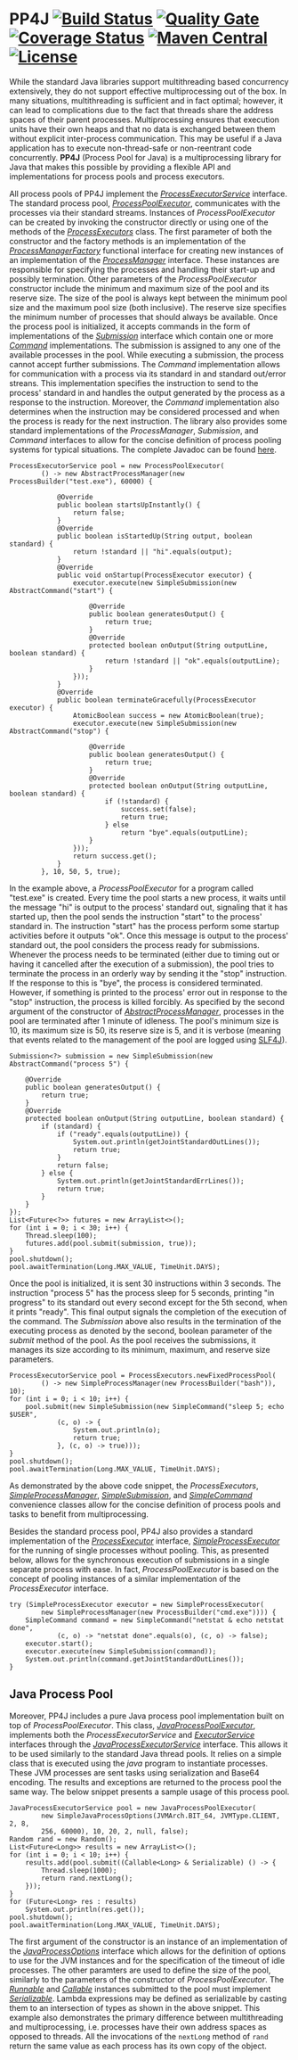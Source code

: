 # PP4J [![Build Status](https://travis-ci.org/ViktorC/PP4J.svg?branch=master)](https://travis-ci.org/ViktorC/PP4J) [![Quality Gate](https://sonarqube.com/api/badges/gate?key=net.viktorc:pp4j)](https://sonarqube.com/dashboard/index/net.viktorc:pp4j) [![Coverage Status](https://coveralls.io/repos/github/ViktorC/PP4J/badge.svg?branch=master)](https://coveralls.io/github/ViktorC/PP4J?branch=master) [![Maven Central](https://maven-badges.herokuapp.com/maven-central/net.viktorc/pp4j/badge.svg?style=plastic)](https://maven-badges.herokuapp.com/maven-central/net.viktorc/pp4j) [![License](https://img.shields.io/badge/license-Apache%202.0-blue.svg)](https://www.apache.org/licenses/LICENSE-2.0.txt)
While the standard Java libraries support multithreading based concurrency extensively, they do not support effective multiprocessing out of the box. In many situations, multithreading is sufficient and in fact optimal; however, it can lead to complications due to the fact that threads share the address spaces of their parent processes. Multiprocessing ensures that execution units have their own heaps and that no data is exchanged between them without explicit inter-process communication. This may be useful if a Java application has to execute non-thread-safe or non-reentrant code concurrently. __PP4J__ (Process Pool for Java) is a multiprocessing library for Java that makes this possible by providing a flexible API and implementations for process pools and process executors.

All process pools of PP4J implement the [*ProcessExecutorService*](https://viktorc.github.io/PP4J/net/viktorc/pp4j/api/ProcessExecutorService) interface. The standard process pool, [*ProcessPoolExecutor*](https://viktorc.github.io/PP4J/net/viktorc/pp4j/impl/ProcessPoolExecutor), communicates with the processes via their standard streams. Instances of *ProcessPoolExecutor* can be created by invoking the constructor directly or using one of the methods of the [*ProcessExecutors*](https://viktorc.github.io/PP4J/net/viktorc/pp4j/impl/ProcessExecutors) class. The first parameter of both the constructor and the factory methods is an implementation of the [*ProcessManagerFactory*](https://viktorc.github.io/PP4J/net/viktorc/pp4j/api/ProcessManagerFactory) functional interface for creating new instances of an implementation of the [*ProcessManager*](https://viktorc.github.io/PP4J/net/viktorc/pp4j/api/ProcessManager) interface. These instances are responsible for specifying the processes and handling their start-up and possibly termination. Other parameters of the *ProcessPoolExecutor* constructor include the minimum and maximum size of the pool and its reserve size. The size of the pool is always kept between the minimum pool size and the maximum pool size (both inclusive). The reserve size specifies the minimum number of processes that should always be available. Once the process pool is initialized, it accepts commands in the form of implementations of the [*Submission*](https://viktorc.github.io/PP4J/net/viktorc/pp4j/api/Submission) interface which contain one or more [*Command*](https://viktorc.github.io/PP4J/net/viktorc/pp4j/api/Command) implementations. The submission is assigned to any one of the available processes in the pool. While executing a submission, the process cannot accept further submissions. The *Command* implementation allows for communication with a process via its standard in and standard out/error streans. This implementation specifies the instruction to send to the process' standard in and handles the output generated by the process as a response to the instruction. Moreover, the *Command* implementation also determines when the instruction may be considered processed and when the process is ready for the next instruction. The library also provides some standard implementations of the *ProcessManager*, *Submission*, and *Command* interfaces to allow for the concise definition of process pooling systems for typical situations. The complete Javadoc can be found [here](http://viktorc.github.io/PP4J/).

	ProcessExecutorService pool = new ProcessPoolExecutor(
			() -> new AbstractProcessManager(new ProcessBuilder("test.exe"), 60000) {

				@Override
				public boolean startsUpInstantly() {
					return false;
				}
				@Override
				public boolean isStartedUp(String output, boolean standard) {
					return !standard || "hi".equals(output);
				}
				@Override
				public void onStartup(ProcessExecutor executor) {
					executor.execute(new SimpleSubmission(new AbstractCommand("start") {
						
						@Override
						public boolean generatesOutput() {
							return true;
						}
						@Override
						protected boolean onOutput(String outputLine, boolean standard) {
							return !standard || "ok".equals(outputLine);
						}
					}));
				}
				@Override
				public boolean terminateGracefully(ProcessExecutor executor) {
					AtomicBoolean success = new AtomicBoolean(true);
					executor.execute(new SimpleSubmission(new AbstractCommand("stop") {
						
						@Override
						public boolean generatesOutput() {
							return true;
						}
						@Override
						protected boolean onOutput(String outputLine, boolean standard) {
							if (!standard) {
								success.set(false);
								return true;
							} else
								return "bye".equals(outputLine);
						}
					}));
					return success.get();
				}
			}, 10, 50, 5, true);

In the example above, a *ProcessPoolExecutor* for a program called "test.exe" is created. Every time the pool starts a new process, it waits until the message "hi" is output to the process' standard out, signaling that it has started up, then the pool sends the instruction "start" to the process' standard in. The instruction "start" has the process perform some startup activities before it outputs "ok". Once this message is output to the process' standard out, the pool considers the process ready for submissions. Whenever the process needs to be terminated (either due to timing out or having it cancelled after the execution of a submission), the pool tries to terminate the process in an orderly way by sending it the "stop" instruction. If the response to this is "bye", the process is considered terminated. However, if something is printed to the process' error out in response to the "stop" instruction, the process is killed forcibly. As specified by the second argument of the constructor of [*AbstractProcessManager*](https://viktorc.github.io/PP4J/net/viktorc/pp4j/impl/AbstractProcessManager), processes in the pool are terminated after 1 minute of idleness. The pool's minimum size is 10, its maximum size is 50, its reserve size is 5, and it is verbose (meaning that events related to the management of the pool are logged using [SLF4J](https://www.slf4j.org/)).

	Submission<?> submission = new SimpleSubmission(new AbstractCommand("process 5") {

		@Override
		public boolean generatesOutput() {
			return true;
		}
		@Override
		protected boolean onOutput(String outputLine, boolean standard) {
			if (standard) {
				if ("ready".equals(outputLine)) {
					System.out.println(getJointStandardOutLines());
					return true;
				}
				return false;
			} else {
				System.out.println(getJointStandardErrLines());
				return true;
			}
		}
	});
	List<Future<?>> futures = new ArrayList<>();
	for (int i = 0; i < 30; i++) {
		Thread.sleep(100);
		futures.add(pool.submit(submission, true));
	}
	pool.shutdown();
	pool.awaitTermination(Long.MAX_VALUE, TimeUnit.DAYS);

Once the pool is initialized, it is sent 30 instructions within 3 seconds. The instruction "process 5" has the process sleep for 5 seconds, printing "in progress" to its standard out every second except for the 5th second, when it prints "ready". This final output signals the completion of the execution of the command. The *Submission* above also results in the termination of the executing process as denoted by the second, boolean parameter of the *submit* method of the pool. As the pool receives the submissions, it manages its size according to its minimum, maximum, and reserve size parameters.

	ProcessExecutorService pool = ProcessExecutors.newFixedProcessPool(
			() -> new SimpleProcessManager(new ProcessBuilder("bash")), 10);
	for (int i = 0; i < 10; i++) {
		pool.submit(new SimpleSubmission(new SimpleCommand("sleep 5; echo $USER",
				(c, o) -> {
					System.out.println(o);
					return true;
				}, (c, o) -> true)));
	}
	pool.shutdown();
	pool.awaitTermination(Long.MAX_VALUE, TimeUnit.DAYS);

As demonstrated by the above code snippet, the *ProcessExecutors*, [*SimpleProcessManager*](https://viktorc.github.io/PP4J/net/viktorc/pp4j/api/SimpleProcessManager), [*SimpleSubmission*](https://viktorc.github.io/PP4J/net/viktorc/pp4j/impl/SimpleSubmission), and [*SimpleCommand*](https://viktorc.github.io/PP4J/net/viktorc/pp4j/api/SimpleCommand) convenience classes allow for the concise definition of process pools and tasks to benefit from multiprocessing.

Besides the standard process pool, PP4J also provides a standard implementation of the [*ProcessExecutor*](https://viktorc.github.io/PP4J/net/viktorc/pp4j/api/ProcessExecutor) interface, [*SimpleProcessExecutor*](https://viktorc.github.io/PP4J/net/viktorc/pp4j/impl/SimpleProcessExecutor) for the running of single processes without pooling. This, as presented below, allows for the synchronous execution of submissions in a single separate process with ease. In fact, *ProcessPoolExecutor* is based on the concept of pooling instances of a similar implementation of the *ProcessExecutor* interface.

	try (SimpleProcessExecutor executor = new SimpleProcessExecutor(
			new SimpleProcessManager(new ProcessBuilder("cmd.exe")))) {
		SimpleCommand command = new SimpleCommand("netstat & echo netstat done",
				(c, o) -> "netstat done".equals(o), (c, o) -> false);
		executor.start();
		executor.execute(new SimpleSubmission(command));
		System.out.println(command.getJointStandardOutLines());
	}

## Java Process Pool
Moreover, PP4J includes a pure Java process pool implementation built on top of *ProcessPoolExecutor*. This class, [*JavaProcessPoolExecutor*](https://viktorc.github.io/PP4J/net/viktorc/pp4j/impl/JavaProcessPoolExecutor), implements both the *ProcessExecutorService* and [*ExecutorService*](https://docs.oracle.com/javase/8/docs/api/java/util/concurrent/ExecutorService.html) interfaces through the [*JavaProcessExecutorService*](https://viktorc.github.io/PP4J/net/viktorc/pp4j/api/JavaProcessExecutorService) interface. This allows it to be used similarly to the standard Java thread pools. It relies on a simple class that is executed using the *java* program to instantiate processes. These JVM processes are sent tasks using serialization and Base64 encoding. The results and exceptions are returned to the process pool the same way. The below snippet presents a sample usage of this process pool.

	JavaProcessExecutorService pool = new JavaProcessPoolExecutor(
			new SimpleJavaProcessOptions(JVMArch.BIT_64, JVMType.CLIENT, 2, 8,
			256, 60000), 10, 20, 2, null, false);
	Random rand = new Random();
	List<Future<Long>> results = new ArrayList<>();
	for (int i = 0; i < 10; i++) {
		results.add(pool.submit((Callable<Long> & Serializable) () -> {
			Thread.sleep(1000);
			return rand.nextLong();
		}));
	}
	for (Future<Long> res : results)
		System.out.println(res.get());
	pool.shutdown();
	pool.awaitTermination(Long.MAX_VALUE, TimeUnit.DAYS);

The first argument of the constructor is an instance of an implementation of the [*JavaProcessOptions*](https://viktorc.github.io/PP4J/net/viktorc/pp4j/api/JavaProcessOptions) interface which allows for the definition of options to use for the JVM instances and for the specification of the timeout of idle processes. The other paramters are used to define the size of the pool, similarly to the parameters of the constructor of *ProcessPoolExecutor*. The [*Runnable*](https://docs.oracle.com/javase/8/docs/api/java/lang/Runnable.html) and [*Callable*](https://docs.oracle.com/javase/8/docs/api/java/util/concurrent/Callable.html) instances submitted to the pool must implement [*Serializable*](https://docs.oracle.com/javase/8/docs/api/java/io/Serializable.html). Lambda expressions may be defined as serializable by casting them to an intersection of types as shown in the above snippet. This example also demonstrates the primary difference between multithreading and multiprocessing, i.e. processes have their own address spaces as opposed to threads. All the invocations of the `nextLong` method of `rand` return the same value as each process has its own copy of the object.
